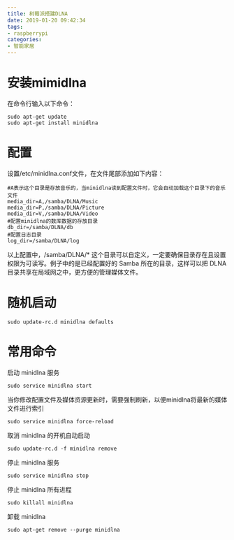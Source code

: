 ```yaml
---
title: 树莓派搭建DLNA
date: 2019-01-20 09:42:34
tags:
- raspberrypi
categories:
- 智能家居
---
```

# 安装mimidlna

在命令行输入以下命令：
```
sudo apt-get update
sudo apt-get install minidlna
```

# 配置

设置/etc/minidlna.conf文件，在文件尾部添加如下内容：

```
#A表示这个目录是存放音乐的，当minidlna读到配置文件时，它会自动加载这个目录下的音乐文件
media_dir=A,/samba/DLNA/Music
media_dir=P,/samba/DLNA/Picture
media_dir=V,/samba/DLNA/Video
#配置minidlna的数库数据的存放目录
db_dir=/samba/DLNA/db
#配置日志目录
log_dir=/samba/DLNA/log
```
以上配置中，/samba/DLNA/* 这个目录可以自定义，一定要确保目录存在且设置权限为可读写。例子中的是已经配置好的 Samba 所在的目录，这样可以把 DLNA 目录共享在局域网之中，更方便的管理媒体文件。

# 随机启动

```
sudo update-rc.d minidlna defaults
```

# 常用命令

启动 minidlna 服务

```
sudo service minidlna start
```

当你修改配置文件及媒体资源更新时，需要强制刷新，以便minidlna将最新的媒体文件进行索引

```
sudo service minidlna force-reload
```

取消 minidlna 的开机自动启动

```
sudo update-rc.d -f minidlna remove
```

停止 minidlna 服务

```
sudo service minidlna stop
```

停止 minidlna 所有进程

```
sudo killall minidlna
```

卸载 minidlna

```
sudo apt-get remove --purge minidlna
```